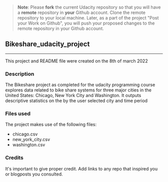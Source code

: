 >**Note**: Please **fork** the current Udacity repository so that you will have a **remote** repository in **your** Github account. Clone the remote repository to your local machine. Later, as a part of the project "Post your Work on Github", you will push your proposed changes to the remote repository in your Github account.


## Bikeshare_udacity_project
---
This project and README file were created on the 8th of march 2022

### Description
The Bikeshare project as completed for the udacity programming course explores data related to bike share systems for three major cities in the United States: Chicago, New York City and Washington. It outputs descriptive statistics on the by the user selected city and time period

### Files used
The project makes use of the following files:
- chicago.csv
- new_york_city.csv
- washington.csv

### Credits
It's important to give proper credit. Add links to any repo that inspired you or blogposts you consulted.

